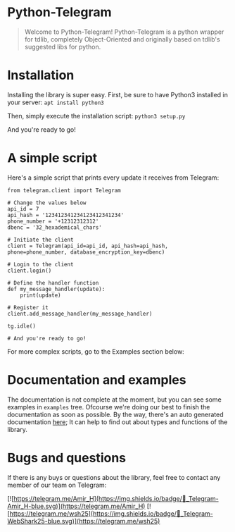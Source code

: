 # Python-Telegram

> Welcome to Python-Telegram!
> Python-Telegram is a python wrapper for tdlib, completely Object-Oriented and originally based on tdlib's suggested libs for python. 

# Installation

Installing the library is super easy. First, be sure to have Python3 installed in your server:
`apt install python3`

Then, simply execute the installation script:
`python3 setup.py`

And you're ready to go!

# A simple script

Here's a simple script that prints every update it receives from Telegram:

```
from telegram.client import Telegram

# Change the values below
api_id = 7
api_hash = '123412341234123412341234'
phone_number = '+12312312312'
dbenc = '32_hexademical_chars'

# Initiate the client
client = Telegram(api_id=api_id, api_hash=api_hash, phone=phone_number, database_encryption_key=dbenc)

# Login to the client
client.login() 

# Define the handler function
def my_message_handler(update):
    print(update)

# Register it
client.add_message_handler(my_message_handler)

tg.idle()

# And you're ready to go!
```

For more complex scripts, go to the Examples section below:

# Documentation and examples

The documentation is not complete at the moment, but you can see some examples in `examples` tree. Ofcourse we're doing our best to finish the documentation as soon as possible. 
By the way, there's an auto generated documentation [here](https://pytelegram.readthedocs.io); It can help to find out about types and functions of the library.

# Bugs and questions

If there is any buys or questions about the library, feel free to contact any member of our team on Telegram:

[![https://telegram.me/Amir_H](https://img.shields.io/badge/💬_Telegram-Amir_H-blue.svg)](https://telegram.me/Amir_H)
[![https://telegram.me/wsh25](https://img.shields.io/badge/💬_Telegram-WebShark25-blue.svg)](https://telegram.me/wsh25)

